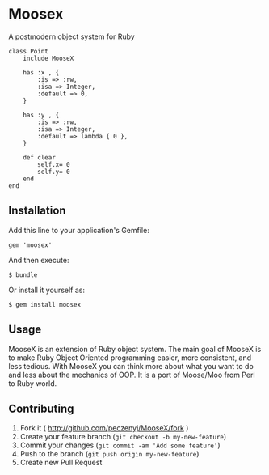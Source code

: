 # Moosex

A postmodern object system for Ruby

    class Point
    	include MooseX
	
    	has :x , {
    		:is => :rw,
    		:isa => Integer,
    		:default => 0,
    	}

    	has :y , {
    		:is => :rw,
    		:isa => Integer,
    		:default => lambda { 0 },
    	}
	
    	def clear 
    		self.x= 0
    		self.y= 0
    	end
    end
    
## Installation

Add this line to your application's Gemfile:

    gem 'moosex'

And then execute:

    $ bundle

Or install it yourself as:

    $ gem install moosex

## Usage

MooseX is an extension of Ruby object system. The main goal of MooseX is to make Ruby Object Oriented programming easier, more consistent, and less tedious. With MooseX you can think more about what you want to do and less about the mechanics of OOP. It is a port of Moose/Moo from Perl to Ruby world.

## Contributing

1. Fork it ( http://github.com/peczenyj/MooseX/fork )
2. Create your feature branch (`git checkout -b my-new-feature`)
3. Commit your changes (`git commit -am 'Add some feature'`)
4. Push to the branch (`git push origin my-new-feature`)
5. Create new Pull Request
